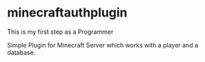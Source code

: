 # minecraftauthplugin

This is my first step as a Programmer

Simple Plugin for Minecraft Server which works with a player and a database.

